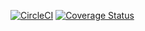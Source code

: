 [![CircleCI](https://circleci.com/gh/CDAT/vcsaddons.svg?style=svg)](https://circleci.com/gh/CDAT/vcsaddons)
[![Coverage Status](https://coveralls.io/repos/github/CDAT/vcsaddons/badge.svg)](https://coveralls.io/github/CDAT/vcsaddons)
